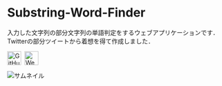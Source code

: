 # Substring-Word-Finder
入力した文字列の部分文字列の単語判定をするウェブアプリケーションです．
Twitterの部分ツイートから着想を得て作成しました．

<span style="display: flex; gap: 8px;">
    <a href="https://github.com/toufu-24/Substring-Word-Finder">
        <img src="github-mark-white.png" alt="GitHub" width="32px">
    </a>
    <a href="https://substring-word-finder.onrender.com/">
        <img src="web.png" alt="Web" width="32px">
    </a>
</span>

![サムネイル](projects/Substring-Word-Finder.png)

